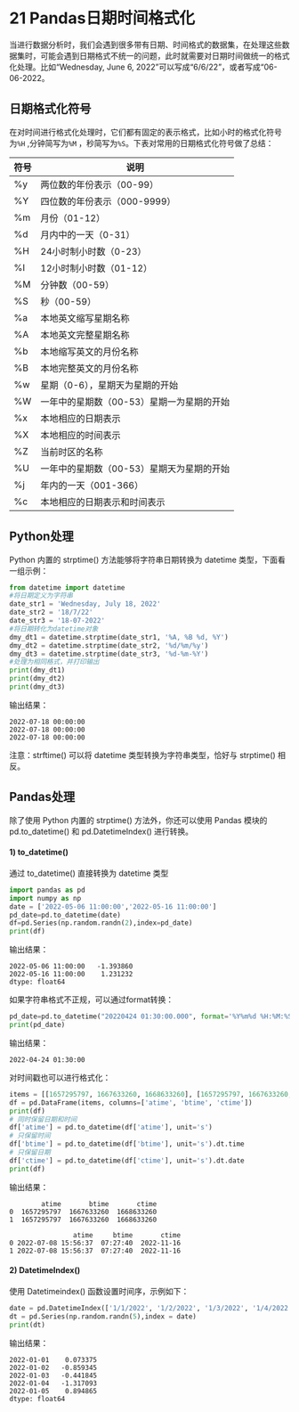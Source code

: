 # 21 Pandas日期时间格式化

当进行数据分析时，我们会遇到很多带有日期、时间格式的数据集，在处理这些数据集时，可能会遇到日期格式不统一的问题，此时就需要对日期时间做统一的格式化处理。比如“Wednesday, June 6, 2022”可以写成“6/6/22”，或者写成“06-06-2022。

## 日期格式化符号

在对时间进行格式化处理时，它们都有固定的表示格式，比如小时的格式化符号为`%H` ,分钟简写为`%M` ，秒简写为`%S`。下表对常用的日期格式化符号做了总结：

| 符号 | 说明                                      |
| ---- | ----------------------------------------- |
| %y   | 两位数的年份表示（00-99）                 |
| %Y   | 四位数的年份表示（000-9999）              |
| %m   | 月份（01-12）                             |
| %d   | 月内中的一天（0-31）                      |
| %H   | 24小时制小时数（0-23）                    |
| %I   | 12小时制小时数（01-12）                   |
| %M   | 分钟数（00-59）                           |
| %S   | 秒（00-59）                               |
| %a   | 本地英文缩写星期名称                      |
| %A   | 本地英文完整星期名称                      |
| %b   | 本地缩写英文的月份名称                    |
| %B   | 本地完整英文的月份名称                    |
| %w   | 星期（0-6），星期天为星期的开始           |
| %W   | 一年中的星期数（00-53）星期一为星期的开始 |
| %x   | 本地相应的日期表示                        |
| %X   | 本地相应的时间表示                        |
| %Z   | 当前时区的名称                            |
| %U   | 一年中的星期数（00-53）星期天为星期的开始 |
| %j   | 年内的一天（001-366）                     |
| %c   | 本地相应的日期表示和时间表示              |

## Python处理

Python 内置的 strptime() 方法能够将字符串日期转换为 datetime 类型，下面看一组示例：

```python
from datetime import datetime
#将日期定义为字符串    
date_str1 = 'Wednesday, July 18, 2022' 
date_str2 = '18/7/22' 
date_str3 = '18-07-2022'  
#将日期转化为datetime对象 
dmy_dt1 = datetime.strptime(date_str1, '%A, %B %d, %Y') 
dmy_dt2 = datetime.strptime(date_str2, '%d/%m/%y') 
dmy_dt3 = datetime.strptime(date_str3, '%d-%m-%Y')  
#处理为相同格式，并打印输出
print(dmy_dt1) 
print(dmy_dt2) 
print(dmy_dt3) 
```

输出结果：

```
2022-07-18 00:00:00
2022-07-18 00:00:00
2022-07-18 00:00:00
```

注意：strftime() 可以将 datetime 类型转换为字符串类型，恰好与 strptime() 相反。

## Pandas处理

除了使用 Python 内置的 strptime() 方法外，你还可以使用 Pandas 模块的 pd.to_datetime() 和 pd.DatetimeIndex() 进行转换。

#### 1) to_datetime()

通过 to_datetime() 直接转换为 datetime 类型

```python
import pandas as pd
import numpy as np
date = ['2022-05-06 11:00:00','2022-05-16 11:00:00']
pd_date=pd.to_datetime(date)
df=pd.Series(np.random.randn(2),index=pd_date)
print(df)
```

输出结果：

```
2022-05-06 11:00:00   -1.393860
2022-05-16 11:00:00    1.231232
dtype: float64
```

如果字符串格式不正规，可以通过format转换：

```python
pd_date=pd.to_datetime("20220424 01:30:00.000", format='%Y%m%d %H:%M:%S.%f')
print(pd_date)
```

输出结果：

```
2022-04-24 01:30:00
```

对时间戳也可以进行格式化：

```python
items = [[1657295797, 1667633260, 1668633260], [1657295797, 1667633260, 1668633260]]
df = pd.DataFrame(items, columns=['atime', 'btime', 'ctime'])
print(df)
# 同时保留日期和时间
df['atime'] = pd.to_datetime(df['atime'], unit='s')
# 只保留时间
df['btime'] = pd.to_datetime(df['btime'], unit='s').dt.time
# 只保留日期
df['ctime'] = pd.to_datetime(df['ctime'], unit='s').dt.date
print(df)
```

输出结果：

```
        atime       btime       ctime
0  1657295797  1667633260  1668633260
1  1657295797  1667633260  1668633260

                atime     btime       ctime
0 2022-07-08 15:56:37  07:27:40  2022-11-16
1 2022-07-08 15:56:37  07:27:40  2022-11-16
```

#### 2) DatetimeIndex()

使用 Datetimeindex() 函数设置时间序，示例如下：

```python
date = pd.DatetimeIndex(['1/1/2022', '1/2/2022', '1/3/2022', '1/4/2022', '1/5/2022'])
dt = pd.Series(np.random.randn(5),index = date)
print(dt)
```

输出结果：

```
2022-01-01    0.073375
2022-01-02   -0.859345
2022-01-03   -0.441845
2022-01-04   -1.317093
2022-01-05    0.894865
dtype: float64
```